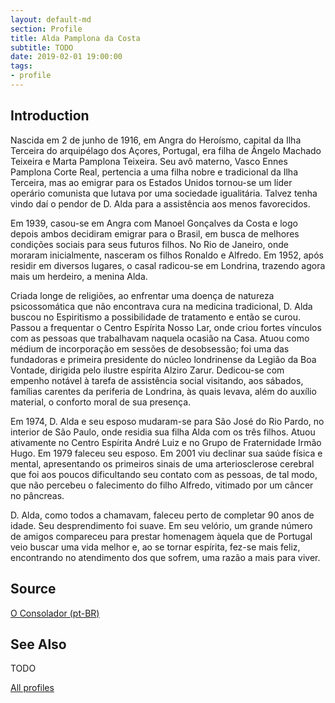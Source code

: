 ```yaml
---
layout: default-md
section: Profile
title: Alda Pamplona da Costa
subtitle: TODO
date: 2019-02-01 19:00:00
tags: 
- profile
---
```


## Introduction
Nascida em 2 de junho de 1916, em Angra do Heroísmo, capital da Ilha Terceira do arquipélago dos Açores, Portugal, era filha de Ângelo Machado Teixeira e Marta Pamplona Teixeira. Seu avô materno, Vasco Ennes Pamplona Corte Real, pertencia a uma filha nobre e tradicional da Ilha Terceira, mas ao emigrar para os Estados Unidos tornou-se um líder operário comunista que lutava por uma sociedade igualitária. Talvez tenha vindo daí o pendor de D. Alda para a assistência aos menos favorecidos.

Em 1939, casou-se em Angra com Manoel Gonçalves da Costa e logo depois ambos decidiram emigrar para o Brasil, em busca de melhores condições sociais para seus futuros filhos. No Rio de Janeiro, onde moraram inicialmente, nasceram os filhos Ronaldo e Alfredo. Em 1952, após residir em diversos lugares, o casal radicou-se em Londrina, trazendo agora mais um herdeiro, a menina Alda.

Criada longe de religiões, ao enfrentar uma doença de natureza psicossomática que não encontrava cura na medicina tradicional, D. Alda buscou no Espiritismo a possibilidade de tratamento e então se curou. Passou a frequentar o Centro Espírita Nosso Lar, onde criou fortes vínculos com as pessoas que trabalhavam naquela ocasião na Casa. Atuou como médium de incorporação em sessões de desobsessão; foi uma das fundadoras e primeira presidente do núcleo londrinense da Legião da Boa Vontade, dirigida pelo ilustre espírita Alziro Zarur. Dedicou-se com empenho notável à tarefa de assistência social visitando, aos sábados, famílias carentes da periferia de Londrina, às quais levava, além do auxílio material, o conforto moral de sua presença.

Em 1974, D. Alda e seu esposo mudaram-se para São José do Rio Pardo, no interior de São Paulo, onde residia sua filha Alda com os três filhos. Atuou ativamente no Centro Espírita André Luiz e no Grupo de Fraternidade Irmão Hugo. Em 1979 faleceu seu esposo. Em 2001 viu declinar sua saúde física e mental, apresentando os primeiros sinais de uma arteriosclerose cerebral que foi aos poucos dificultando seu contato com as pessoas, de tal modo, que não percebeu o falecimento do filho Alfredo, vitimado por um câncer no pâncreas.

D. Alda, como todos a chamavam, faleceu perto de completar 90 anos de idade. Seu desprendimento foi suave. Em seu velório, um grande número de amigos compareceu para prestar homenagem àquela que de Portugal veio buscar uma vida melhor e, ao se tornar espírita, fez-se mais feliz, encontrando no atendimento dos que sofrem, uma razão a mais para viver.

## Source
[O Consolador (pt-BR)](http://www.oconsolador.com.br/linkfixo/biografias/aldapamplona.html)

## See Also
TODO

<a href="/profiles" class="button">All profiles</a>
